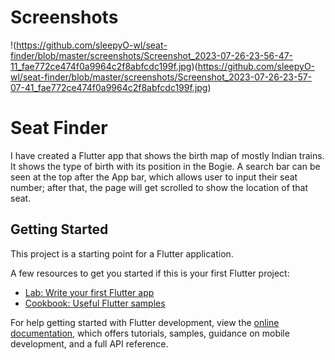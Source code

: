 # Screenshots
!(https://github.com/sleepyO-wl/seat-finder/blob/master/screenshots/Screenshot_2023-07-26-23-56-47-11_fae772ce474f0a9964c2f8abfcdc199f.jpg)(https://github.com/sleepyO-wl/seat-finder/blob/master/screenshots/Screenshot_2023-07-26-23-57-07-41_fae772ce474f0a9964c2f8abfcdc199f.jpg)

# Seat Finder
I have created a Flutter app that shows the birth map of mostly Indian trains.
It shows the type of birth with its position in the Bogie.
A search bar can be seen at the top after the App bar, which allows user to input their seat number; after that, the page will get  scrolled to show the location of that seat.

## Getting Started

This project is a starting point for a Flutter application.

A few resources to get you started if this is your first Flutter project:

- [Lab: Write your first Flutter app](https://docs.flutter.dev/get-started/codelab)
- [Cookbook: Useful Flutter samples](https://docs.flutter.dev/cookbook)

For help getting started with Flutter development, view the
[online documentation](https://docs.flutter.dev/), which offers tutorials,
samples, guidance on mobile development, and a full API reference.
